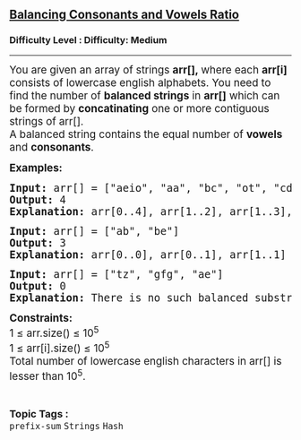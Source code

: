 <h2><a href="https://www.geeksforgeeks.org/problems/balancing-consonants-and-vowels-ratio/1?_gl=1*1tvo0it*_up*MQ..*_gs*MQ..&gclid=CjwKCAjw--K_BhB5EiwAuwYoylK5XzDwQqyzmbeNyd6lbwEki04LPSPJ3QfSMrU-U2MbFA0DRoegrBoCPiYQAvD_BwE&gbraid=0AAAAAC9yBkDs_DoJKxMS1sI6NNYmbwb_h">Balancing Consonants and Vowels Ratio</a></h2><h3>Difficulty Level : Difficulty: Medium</h3><hr><div class="problems_problem_content__Xm_eO"><p><span style="font-size: 14pt;">You are given an array of strings <strong>arr[],&nbsp;</strong>where each <strong>arr[i] </strong>consists of lowercase english alphabets. You need to find the number of <strong>balanced strings</strong> in <strong>arr[]</strong> which can be formed by <strong>concatinating</strong> one or more contiguous strings of arr[].</span><br><span style="font-size: 14pt;">A balanced string contains the equal number of <strong>vowels</strong> and <strong>consonants</strong>.&nbsp;</span></p>
<p><span style="font-size: 14pt;"><strong>Examples:</strong></span></p>
<pre><span style="font-size: 14pt;"><strong>Input: </strong>arr[] = ["aeio", "aa", "bc", "ot", "cdbd"]<br><strong>Output: </strong>4<strong><br>Explanation: </strong>arr[0..4], arr[1..2], arr[1..3], arr[3..3] are the balanced substrings with equal consonants and vowels.</span></pre>
<pre><span style="font-size: 14pt;"><strong>Input: </strong>arr[] = ["ab", "be"]<br><strong>Output: </strong>3<strong><br>Explanation: </strong>arr[0..0], arr[0..1], arr[1..1] are the balanced substrings with equal consonants and vowels.</span></pre>
<pre><span style="font-size: 14pt;"><strong>Input: </strong>arr[] = ["tz", "gfg", "ae"]<br><strong>Output: </strong>0<strong><br>Explanation: </strong>There is no such balanced substring present in arr[] with equal consonants and vowels.<br></span></pre>
<p><span style="font-size: 14pt;"><strong>Constraints:<br></strong></span><span style="font-size: 14pt;">1 ≤ arr.size() ≤ 10<sup>5</sup><br>1 ≤ arr[i].size() ≤ 10<sup>5</sup><br>Total number of lowercase english characters in arr[] is lesser than 10<sup>5</sup>.</span></p></div><br><p><span style=font-size:18px><strong>Topic Tags : </strong><br><code>prefix-sum</code>&nbsp;<code>Strings</code>&nbsp;<code>Hash</code>&nbsp;